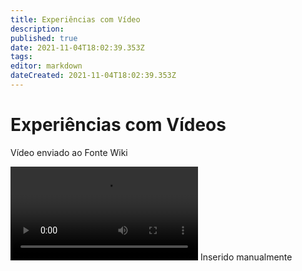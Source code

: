 ```yaml
---
title: Experiências com Vídeo
description: 
published: true
date: 2021-11-04T18:02:39.353Z
tags: 
editor: markdown
dateCreated: 2021-11-04T18:02:39.353Z
---
```


# Experiências com Vídeos

Vídeo enviado ao Fonte Wiki

<video src="/video_1-cjrqb2gp1ph-gif-120.mp4"></video>
Inserido manualmente